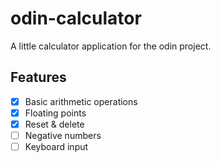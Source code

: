 # odin-calculator
A little calculator application for the odin project.

## Features
- [x] Basic arithmetic operations
- [x] Floating points
- [x] Reset & delete
- [ ] Negative numbers
- [ ] Keyboard input
